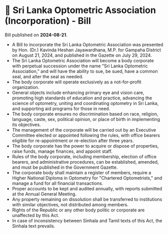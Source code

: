 # 📄  Sri Lanka Optometric Association (Incorporation) - Bill

Bill published on **2024-08-21**.

- A Bill to incorporate the Sri Lanka Optometric Association was presented by Hon. (Dr.) Kavinda Heshan Jayawardhana, M.P. for Gampaha District on August 21, 2024, and published in the Gazette on July 29, 2024.
- The Sri Lanka Optometric Association will become a body corporate with perpetual succession under the name "Sri Lanka Optometric Association," and will have the ability to sue, be sued, have a common seal, and alter the seal as needed.
- The body corporate will operate exclusively as a not-for-profit organization.
- General objects include enhancing primary eye and vision care, promoting high standards of education and practice, advancing the science of optometry, uniting and coordinating optometry in Sri Lanka, and supporting aid programs for those in need.
- The body corporate ensures no discrimination based on race, religion, language, caste, sex, political opinion, or place of birth in implementing its objectives.
- The management of the corporate will be carried out by an Executive Committee elected or appointed following the rules, with office bearers eligible for re-appointment or re-election after three years.
- The body corporate has the power to acquire or dispose of properties, raise funds, manage finances, and appoint staff.
- Rules of the body corporate, including membership, election of office bearers, and administrative procedures, can be established, amended, and must be published in the Government Gazette.
- The corporate body shall maintain a register of members, require a Higher National Diploma in Optometry for "Chartered Optometrists," and manage a fund for all financial transactions.
- Proper accounts to be kept and audited annually, with reports submitted at the Annual General Meeting.
- Any property remaining on dissolution shall be transferred to institutions with similar objectives, not distributed among members.
- Rights of the Republic or any other body politic or corporate are unaffected by this Act.
- In case of inconsistency between Sinhala and Tamil texts of this Act, the Sinhala text prevails.
